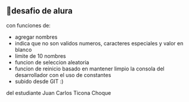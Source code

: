 ## :hammer:desafio de alura 
con funciones de:
- agregar nombres
- indica que no son validos numeros, caracteres especiales y valor en blanco
- limite de 10 nombres
- funcion de seleccion aleatoria
- funcion de reinicio basado en mantener limpio la consola del desarrollador con el uso de constantes
- subido desde GIT :)

del estudiante Juan Carlos Ticona Choque 
